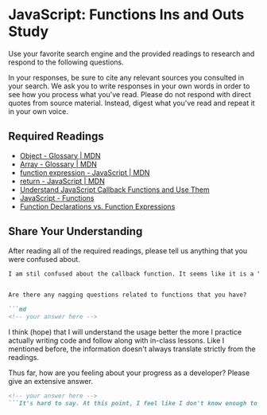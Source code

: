 # JavaScript: Functions Ins and Outs Study

Use your favorite search engine and the provided readings to research and
respond to the following questions.

In your responses, be sure to cite any relevant sources you consulted in your
search. We ask you to write responses in your own words in order to see how you
process what you've read. Please do not respond with direct quotes from source
material. Instead, digest what you've read and repeat it in your own voice.

## Required Readings

-   [Object - Glossary | MDN](https://developer.mozilla.org/en-US/docs/Glossary/Object)
-   [Array - Glossary | MDN](https://developer.mozilla.org/en-US/docs/Glossary/Array)
-   [function expression - JavaScript | MDN](https://developer.mozilla.org/en-US/docs/Web/JavaScript/Reference/Operators/function)
-   [return - JavaScript | MDN](https://developer.mozilla.org/en-US/docs/Web/JavaScript/Reference/Statements/return)
-   [Understand JavaScript Callback Functions and Use Them](http://javascriptissexy.com/understand-javascript-callback-functions-and-use-them)
-   [JavaScript - Functions](http://www.quirksmode.org/js/function.html)
-   [Function Declarations vs. Function Expressions](https://javascriptweblog.wordpress.com/2010/07/06/function-declarations-vs-function-expressions)

## Share Your Understanding

After reading all of the required readings, please tell us anything that you
were confused about.

```md
I am stil confused about the callback function. It seems like it is a "function within a function", but I know that is likely me oversimplyfing it. I have found that some of the readings end up confusing me more than they provide clarity.


Are there any nagging questions related to functions that you have?

```md
<!-- your answer here -->
```
I think (hope) that I will understand the usage better the more I practice actually writing code and follow along with in-class lessons. Like I mentioned before, the information doesn't always translate strictly from the readings.

Thus far, how are you feeling about your progress as a developer? Please give an
extensive answer.

```md
<!-- your answer here -->
```It's hard to say. At this point, I feel like I don't know enough to even assess my progress. I am now comfortable using the Terminal and GitHub. Prior to WDI I had some experience with html and css, so I am not too nervous about moving forward with those topics. Javascript is definitely a work in progress. I understande the components (ojbect, arrays, functions), but I do not believe my execution (i.e. when to use what, how to write it out/syntax, etc.) has improved yet. If I'm being completely honest, I am extremely apprehensive about the upcoming project. I think my "saving grace" thus far has been knowing where to find the answers to my questions in Git Hub, and a fair amount of literal copying and pasting...
